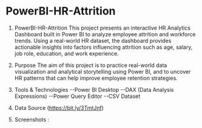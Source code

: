 # PowerBI-HR-Attrition

1. PowerBI-HR-Attrition
This project presents an interactive HR Analytics Dashboard built in Power BI to analyze employee attrition and workforce trends. Using a real-world HR dataset, the dashboard provides actionable insights into factors influencing attrition such as age, salary, job role, education, and work experience.

2. Purpose
The aim of this project is to practice real-world data visualization and analytical storytelling using Power BI, and to uncover HR patterns that can help improve employee retention strategies.

3. Tools & Technologies
--Power BI Desktop
--DAX (Data Analysis Expressions)
--Power Query Editor
--CSV Dataset


5. Data Source
(https://bit.ly/3TmtJnf)

6. Screenshots  :
